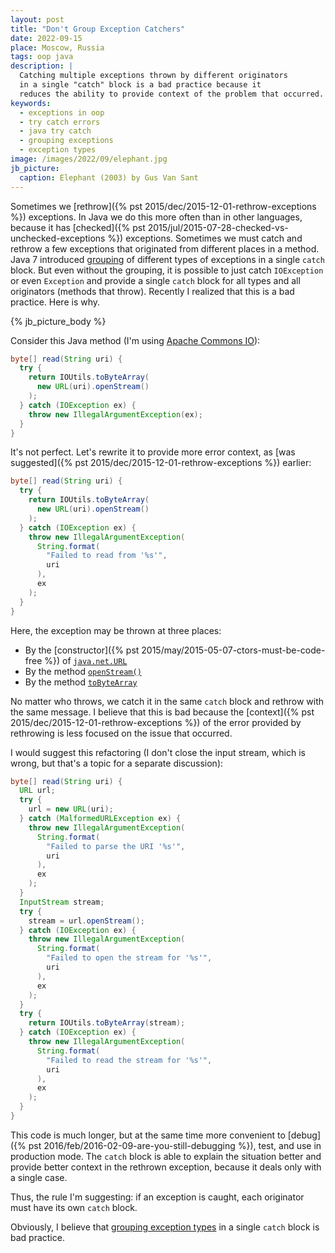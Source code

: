 ```yaml
---
layout: post
title: "Don't Group Exception Catchers"
date: 2022-09-15
place: Moscow, Russia
tags: oop java
description: |
  Catching multiple exceptions thrown by different originators
  in a single "catch" block is a bad practice because it
  reduces the ability to provide context of the problem that occurred.
keywords:
  - exceptions in oop
  - try catch errors
  - java try catch
  - grouping exceptions
  - exception types
image: /images/2022/09/elephant.jpg
jb_picture:
  caption: Elephant (2003) by Gus Van Sant
---
```


Sometimes we [rethrow]({% pst 2015/dec/2015-12-01-rethrow-exceptions %}) exceptions.
In Java we do this more often than in other languages, because it has
[checked]({% pst 2015/jul/2015-07-28-checked-vs-unchecked-exceptions %}) exceptions.
Sometimes we must catch and rethrow a few exceptions that originated
from different places in a method.
Java&nbsp;7 introduced [grouping](https://docs.oracle.com/javase/7/docs/technotes/guides/language/catch-multiple.html)
of different types of exceptions in a single `catch` block.
But even without the grouping, it is possible to just catch `IOException` or
even `Exception` and provide a single `catch` block for all types and all
originators (methods that throw).
Recently I realized that this is a bad practice. Here is why.

<!--more-->

{% jb_picture_body %}

Consider this Java method (I'm using [Apache Commons IO](https://commons.apache.org/proper/commons-io/)):

```java
byte[] read(String uri) {
  try {
    return IOUtils.toByteArray(
      new URL(uri).openStream()
    );
  } catch (IOException ex) {
    throw new IllegalArgumentException(ex);
  }
}
```

It's not perfect. Let's rewrite it to provide more error context,
as [was suggested]({% pst 2015/dec/2015-12-01-rethrow-exceptions %}) earlier:

```java
byte[] read(String uri) {
  try {
    return IOUtils.toByteArray(
      new URL(uri).openStream()
    );
  } catch (IOException ex) {
    throw new IllegalArgumentException(
      String.format(
        "Failed to read from '%s'",
        uri
      ),
      ex
    );
  }
}
```

Here, the exception may be thrown at three places:

  * By the [constructor]({% pst 2015/may/2015-05-07-ctors-must-be-code-free %})
    of [`java.net.URL`](https://docs.oracle.com/javase/7/docs/api/java/net/URL.html)
  * By the method [`openStream()`](https://docs.oracle.com/javase/7/docs/api/java/net/URL.html#openStream%28%29)
  * By the method [`toByteArray`](https://commons.apache.org/proper/commons-io/apidocs/org/apache/commons/io/IOUtils.html#toByteArray-java.io.InputStream-)

No matter who throws, we catch it in the same `catch` block and rethrow
with the same message. I believe that this is bad because the [context]({% pst 2015/dec/2015-12-01-rethrow-exceptions %})
of the error provided by rethrowing is less focused on the issue that occurred.

I would suggest this refactoring
(I don't close the input stream, which is wrong,
but that's a topic for a separate discussion):

```java
byte[] read(String uri) {
  URL url;
  try {
    url = new URL(uri);
  } catch (MalformedURLException ex) {
    throw new IllegalArgumentException(
      String.format(
        "Failed to parse the URI '%s'",
        uri
      ),
      ex
    );
  }
  InputStream stream;
  try {
    stream = url.openStream();
  } catch (IOException ex) {
    throw new IllegalArgumentException(
      String.format(
        "Failed to open the stream for '%s'",
        uri
      ),
      ex
    );
  }
  try {
    return IOUtils.toByteArray(stream);
  } catch (IOException ex) {
    throw new IllegalArgumentException(
      String.format(
        "Failed to read the stream for '%s'",
        uri
      ),
      ex
    );
  }
}
```

This code is much longer, but at the same time more convenient to
[debug]({% pst 2016/feb/2016-02-09-are-you-still-debugging %}),
test, and use in production mode. The `catch` block
is able to explain the situation better and provide better
context in the rethrown exception, because it deals only with
a single case.

Thus, the rule I'm suggesting: if an exception is caught,
each originator must have its own `catch` block.

Obviously, I believe that
[grouping exception types](https://docs.oracle.com/javase/7/docs/technotes/guides/language/catch-multiple.html)
in a single `catch` block is bad practice.
